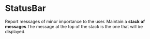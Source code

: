 # StatusBar

Report messages of minor importance to the user. Maintain a **stack of messages**.The message at the top of the stack is the one that will be displayed.